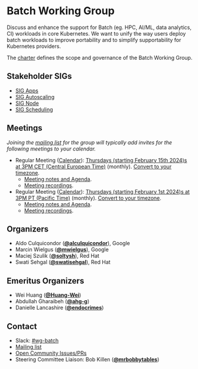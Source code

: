 <!---
This is an autogenerated file!

Please do not edit this file directly, but instead make changes to the
sigs.yaml file in the project root.

To understand how this file is generated, see https://git.k8s.io/community/generator/README.md
--->
# Batch Working Group

Discuss and enhance the support for Batch (eg. HPC, AI/ML, data analytics, CI) workloads in core Kubernetes. We want to unify the way users deploy batch workloads to improve portability and to simplify supportability for Kubernetes providers.

The [charter](charter.md) defines the scope and governance of the Batch Working Group.

## Stakeholder SIGs
* [SIG Apps](/sig-apps)
* [SIG Autoscaling](/sig-autoscaling)
* [SIG Node](/sig-node)
* [SIG Scheduling](/sig-scheduling)

## Meetings
*Joining the [mailing list](https://groups.google.com/a/kubernetes.io/g/wg-batch) for the group will typically add invites for the following meetings to your calendar.*
* Regular Meeting ([Calendar](https://calendar.google.com/calendar/embed?src=8ulop9k0jfpuo0t7kp8d9ubtj4%40group.calendar.google.com)): [Thursdays (starting February 15th 2024)s at 3PM CET (Central European Time)](https://zoom.us/j/98329676612?pwd=c0N2bVV1aTh2VzltckdXSitaZXBKQT09) (monthly). [Convert to your timezone](http://www.thetimezoneconverter.com/?t=3PM&tz=CET%20%28Central%20European%20Time%29).
  * [Meeting notes and Agenda](https://docs.google.com/document/d/1XOeUN-K0aKmJJNq7H07r74n-mGgSFyiEDQ3ecwsGhec/edit).
  * [Meeting recordings](https://www.youtube.com/playlist?list=PL69nYSiGNLP1U1eU1NPyflIGmwzcXPsev).
* Regular Meeting ([Calendar](https://calendar.google.com/calendar/embed?src=8ulop9k0jfpuo0t7kp8d9ubtj4%40group.calendar.google.com)): [Thursdays (starting February 1st 2024)s at 3PM PT (Pacific Time)](https://zoom.us/j/98329676612?pwd=c0N2bVV1aTh2VzltckdXSitaZXBKQT09) (monthly). [Convert to your timezone](http://www.thetimezoneconverter.com/?t=3PM&tz=PT%20%28Pacific%20Time%29).
  * [Meeting notes and Agenda](https://docs.google.com/document/d/1XOeUN-K0aKmJJNq7H07r74n-mGgSFyiEDQ3ecwsGhec/edit).
  * [Meeting recordings](https://www.youtube.com/playlist?list=PL69nYSiGNLP1U1eU1NPyflIGmwzcXPsev).

## Organizers

* Aldo Culquicondor (**[@alculquicondor](https://github.com/alculquicondor)**), Google
* Marcin Wielgus (**[@mwielgus](https://github.com/mwielgus)**), Google
* Maciej Szulik (**[@soltysh](https://github.com/soltysh)**), Red Hat
* Swati Sehgal (**[@swatisehgal](https://github.com/swatisehgal)**), Red Hat

## Emeritus Organizers

* Wei Huang (**[@Huang-Wei](https://github.com/Huang-Wei)**)
* Abdullah Gharaibeh (**[@ahg-g](https://github.com/ahg-g)**)
* Danielle Lancashire (**[@endocrimes](https://github.com/endocrimes)**)

## Contact
- Slack: [#wg-batch](https://kubernetes.slack.com/messages/wg-batch)
- [Mailing list](https://groups.google.com/a/kubernetes.io/g/wg-batch)
- [Open Community Issues/PRs](https://github.com/kubernetes/community/labels/wg%2Fbatch)
- Steering Committee Liaison: Bob Killen (**[@mrbobbytables](https://github.com/mrbobbytables)**)
<!-- BEGIN CUSTOM CONTENT -->

<!-- END CUSTOM CONTENT -->
